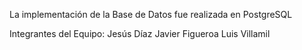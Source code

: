 La implementación de la Base de Datos fue realizada en PostgreSQL

Integrantes del Equipo:
Jesús Díaz
Javier Figueroa
Luis Villamil